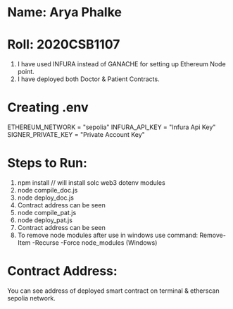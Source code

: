 # Name: Arya Phalke
# Roll: 2020CSB1107


1. I have used INFURA instead of GANACHE for setting up Ethereum Node point.
2. I have deployed both Doctor & Patient Contracts.


# Creating .env

ETHEREUM_NETWORK = "sepolia"
INFURA_API_KEY = "Infura Api Key"
SIGNER_PRIVATE_KEY = "Private Account Key"


# Steps to Run:

1. npm install                          // will install solc web3 dotenv modules
2. node compile_doc.js
3. node deploy_doc.js
4. Contract address can be seen
5. node compile_pat.js
6. node deploy_pat.js
7. Contract address can be seen
8. To remove node modules after use in windows use command: Remove-Item -Recurse -Force node_modules (Windows)


# Contract Address:

You can see address of deployed smart contract on terminal & etherscan sepolia network.